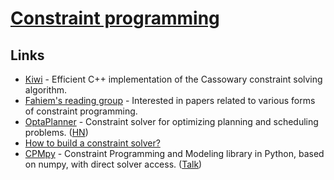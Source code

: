 # [Constraint programming](https://en.wikipedia.org/wiki/Constraint_programming)

## Links

- [Kiwi](https://github.com/nucleic/kiwi) - Efficient C++ implementation of the Cassowary constraint solving algorithm.
- [Fahiem's reading group](http://www.cs.toronto.edu/~ozan/cpgroup/) - Interested in papers related to various forms of constraint programming.
- [OptaPlanner](https://www.optaplanner.org/) - Constraint solver for optimizing planning and scheduling problems. ([HN](https://news.ycombinator.com/item?id=24761714))
- [How to build a constraint solver?](https://opensourc.es/blog/constraint-solver-1/)
- [CPMpy](https://github.com/CPMpy/cpmpy) - Constraint Programming and Modeling library in Python, based on numpy, with direct solver access. ([Talk](https://www.youtube.com/watch?v=A4mmmDAdusQ))
